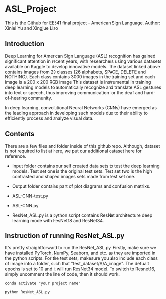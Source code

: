 # ASL_Project
This is the Github for EE541 final project - American Sign Language.
Author: Xinlei Yu and Xingjue Liao

## Introduction
Deep Learning for American Sign Language (ASL) recognition has gained significant attention in recent years, with researchers using various datasets available on Kaggle to develop innovative models. The dataset linked above contains images from 29 classes (26 alphabets, SPACE, DELETE and NOTHING). Each class contains 3000 images in the training set and each image is a 200 x 200 RGB image This dataset is instrumental in training deep learning models to automatically recognize and translate ASL gestures into text or speech, thus improving communication for the deaf and hard-of-hearing community.

In deep learning, convolutional Neural Networks (CNNs) have emerged as the leading approach in developing such models due to their ability to efficiently process and analyze visual data.

## Contents
There are a few files and folder inside of this github repo. Although, dataset is not required to list at here, we put our additional dataset here for reference. 

- Input folder contains our self created data sets to test the deep learning models. Test set one is the original test sets. Test set two is the high contrasted and shaped images sets made from test set one.

- Output folder contains part of plot diagrams and confusion matrixs. 

- ASL-CNN-test.py

- ASL-CNN.py

- ResNet_ASL.py is a python script contains ResNet architecture deep learning mode with ResNet18 and ResNet34. 

## Instruction of running ResNet_ASL.py
It's pretty straightforward to run the ResNet_ASL.py. Firstly, make sure we have installed PyTorch, NumPy, Seaborn, and etc. as they are imported in the python scripts.
For the test sets, makesure you also include each class of image into a folder, such that "test_dataset/A/A_image". The defualt epochs is set to 10 and it will run ResNet34 model. To switch to Resnet16, simply uncomment the line of code, then it should work. 

```shell
conda activate "your project name"

python ResNet_ASL.py

```
